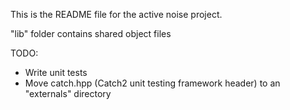 This is the README file for the active noise project.

"lib" folder contains shared object files

TODO:
- Write unit tests
- Move catch.hpp (Catch2 unit testing framework header) to an "externals" directory

